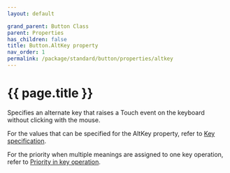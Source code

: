 ```yaml
---
layout: default

grand_parent: Button Class
parent: Properties
has_children: false
title: Button.AltKey property
nav_order: 1
permalink: /package/standard/button/properties/altkey
---
```

# {{ page.title }}

Specifies an alternate key that raises a Touch event on the keyboard without clicking with the mouse.

For the values ​​that can be specified for the AltKey property, refer to [Key specification](/base/key).

For the priority when multiple meanings are assigned to one key operation, refer to [Priority in key operation](/base/key#priority-order-for-key-operations).
